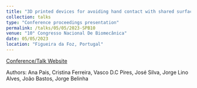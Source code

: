 ```yaml
---
title: "3D printed devices for avoiding hand contact with shared surfaces"
collection: talks
type: "Conference proceedings presentation"
permalink: /talks/05/05/2023-SPB10
venue: "10° Congresso Nacional De Biomecânica"
date: 05/05/2023
location: "Figueira da Foz, Portugal"
---
```


[Conference/Talk Website](https://10cnb2023.pt/)

Authors: Ana Pais, Cristina Ferreira, Vasco D.C Pires, José Silva, Jorge Lino Alves, João Bastos, Jorge Belinha
